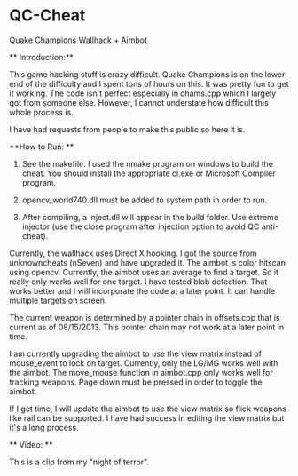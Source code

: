 # QC-Cheat
Quake Champions Wallhack + Aimbot

**
Introduction:**

This game hacking stuff is crazy difficult. Quake Champions is on the lower end of the difficulty and I spent tons of hours on this. It was pretty 
fun to get it working. The code isn't perfect especially in chams.cpp which I largely got from someone else. However, I cannot understate how difficult
this whole process is.

I have had requests from people to make this public so here it is.



**How to Run:
**
1. See the makefile. I used the nmake program on windows to build the cheat. You should install the appropriate
   cl.exe or Microsoft Compiler program.

2. opencv_world740.dll must be added to system path in order to run.

3. After compiling, a inject.dll will appear in the build folder. Use extreme injector (use the close program after injection option to avoid QC anti-cheat).


Currently, the wallhack uses Direct X hooking. I got the source from unknowncheats (nSeven) and have upgraded it. The aimbot is color hitscan using opencv. Currently, 
the aimbot uses an average to find a target.  So it really only works well for one target. I have tested blob detection. That works better and I will 
incorporate the code at a later point. It can handle multiple targets on screen.




The current weapon is determined by a pointer chain in offsets.cpp that is current as of 08/15/2013. This pointer chain may not work at a later point in time.


I am currently upgrading the aimbot to use the view matrix instead of mouse_event to lock on target. Currently, only the LG/MG works well with the aimbot. The move_mouse function in 
aimbot.cpp only works well for tracking weapons. Page down must be pressed in order to toggle the aimbot.

If I get time, I will update the aimbot to use the view matrix so flick weapons like rail can be supported. I have had success in editing the view matrix but
it's a long process. 



**
Video: **

This is a clip from my "night of terror". 

